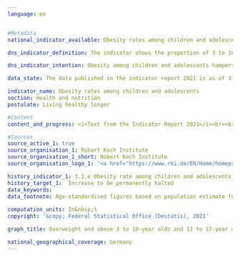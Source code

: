 ```yaml
---
language: en    


#Metadata    
national_indicator_available: Obesity rates among children and adolescents    

dns_indicator_definition: The indicator shows the proportion of 3 to 10-year-olds and of 11 to 17-year-olds affected by obesity.    

dns_indicator_intention: Obesity among children and adolescents hampers age-appropriate development in those age groups. Exclusion and social withdrawal are the consequences, leading in turn to additional health as well as social problems. A high percentage of the children and adolescents who are already obese will continue to suffer from obesity as adults. For this reason, the proportion of obese children and adolescents in Germany should not increase any further.<br><br>    

data_state: The data published in the indicator report 2021 is as of 31.12.2020. The data shown on the DNS-Online-Platform is updated regularly, so that more current data may be available online than published in the indicator report 2021.    

indicator_name: Obesity rates among children and adolescents    
section: Health and nutrition    
postulate: Living healthy longer    

#Content    
content_and_progress: <i>Text from the Indicator Report 2021</i><br><br>The body mass index (BMI) is a benchmark that is used to identify excess weight and especially obesity. It is calculated by dividing the body weight in kilograms by the square of an individual’s height in metres (kg/m²). This calculation does not take account of age- and gender-specific differences or of an individual’s body mass composition. Since the ratio of height to weight constantly changes in children and adolescents, there is no single threshold value for all age groups for the classification of excess weight and obesity. Excess weight and obesity among children and adolescents are defined by using an individual’s age and gender to compare his or her BMI with those of a predefined reference population. The percentile reference values proposed by Katrin Kromeyer-Hauschild are used as a comparison, as recommended by the Childhood Obesity Federation (AGA). In this method, children and adolescents are said to be overweight if their BMI is above the 90th age and gender-specific percentile of the reference population (> P90), that is to say if they fall within the range of those 10% of the reference group with the highest BMIs. A BMI above the 97th percentile of the reference population (i.e. as high as the 3% of children and adolescents with the highest BMIs) is classified as obesity (> P97). For example, girls and boys aged three with a BMI of 18.8&nbsp;kg/m² are considered to be obese. These reference values are based on details of body size and weight that were recorded between 1985 and 1998 in various regions of Germany, using different methods.<br><br>The data for the indicator was collected by the Robert Koch Institute. The German Health Interview and Examination Survey for Children and Adolescents (KiGGS) for the period 2003 to 2006 delivered the first nationwide representative findings. Comparable measurement data are available for the period from 2014 to 2017 from the second follow-up of the KiGGS study (KiGGS Wave 2). To allow proper data comparison, the findings were standardised on the basis of extrapolated population data for 31 December 2015.<br><br>For the 2014-2017 period, 3.9% of the 3 to 10-year-olds and 8.0% of the 11 to 17-year-olds were classed as obese. While there were no differences between the sexes in the 3-10 age group, the rates for the 11 to 17-year-olds were 7.2% for girls and 8.7% for boys. In the period from 2003 to 2006, the proportion of 3 to 10-year-olds with obesity was about 5.2%; among the 11 to 17-year-olds, it was about 8.3%. In that period too, girls and boys in the 3-10 age group were equally affected. The figure for the 11-17 age group broke down into 8.2% of the girls and 8.4% of the boys. The obesity rate has therefore fallen more sharply among 3 to 10-year-olds than in the 11-17 age group. While it fell by 1.0 percentage points among girls aged 11 to 17, it showed a slight increase of 0.3 of a percentage point among boys in that age group.<br><br>The percentage of overweight 11-17-year-olds (> P90) had not changed substantially since the 2003-2006 period, showing a decline of 0.6 of a percentage point to 12.3% in the 3-10 age group and an increase of 0.6 of a percentage point to 18.7% among 11 to 17-year-olds.<br><br>Key factors in becoming overweight are nutrition and exercise habits, which vary considerably when the findings are examined in the light of socio-economic status (SES). The findings of KiGGS Wave 2 confirm that 3 to 17-year-olds with a low socio-economic status more often have an unhealthy diet and more rarely take part in sport than their contemporaries with a higher socio-economic status. The risk of excess weight and obesity among 3 to 17-year-olds with a low socio-economic status are about three to four times greater than in the high status group; each group comprises about 20% of the sample population.    

#Sources    
source_active_1: true
source_organisation_1: Robert Koch Institute
source_organisation_1_short: Robert Koch Institute
source_organisation_logo_1: '<a href="https://www.rki.de/EN/Home/homepage_node.html"><img src="https://g205sdgs.github.io/sdg-indicators/public/LogosEn/rki.png" alt=" Robert Koch Institute" title="Click here to visit the homepage of the organization" style="border: transparent"/></a>'    

history_indicator_1: 3.1.e Obesity rate among children and adolescents                    
history_target_1:  Increase to be permanently halted    
data_keywords:    
data_footnote: Age-standardised figures based on population estimate for 31 December 2015.    
    
computation_units: In&nbsp;%    
copyright: '&copy; Federal Statistical Office (Destatis), 2021'    

graph_title: Overweight and obese 3 to 10-year olds and 11 to 17-year olds    

national_geographical_coverage: Germany    
---    
```

<div>
  <div class="my-header">
    <h3>
    </h3>
  </div>